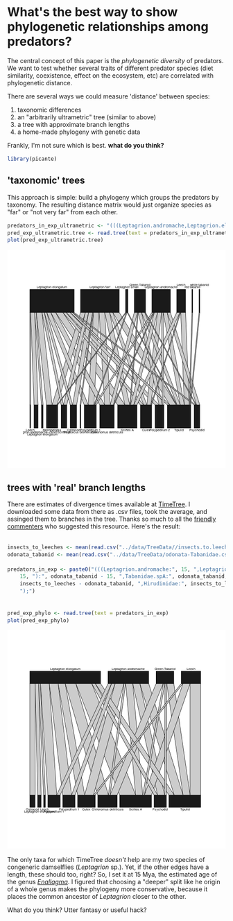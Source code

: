 # What's the best way to show phylogenetic relationships among predators?

The central concept of this paper is the _phylogenetic diversity_ of predators.  We want to test whether several traits of different predator species (diet similarity, coexistence, effect on the ecosystem, etc) are correlated with phylogenetic distance.

There are several ways we could measure 'distance' between species:

1.  taxonomic differences
2.  an "arbitrarily ultrametric" tree (similar to above)
3.  a tree with approximate branch lengths
4.  a home-made phylogeny with genetic data

Frankly, I'm not sure which is best.  **what do you think?**


```r
library(picante)
```

## 'taxonomic' trees

This approach is simple: build a phylogeny which groups the predators by taxonomy.  The resulting distance matrix would just organize species as "far" or "not very far" from each other.


```r
predators_in_exp_ultrametric <- "(((Leptagrion.andromache,Leptagrion.elongatum),Tabanidae.spA),Hirudinidae);"
pred_exp_ultrametric.tree <- read.tree(text = predators_in_exp_ultrametric)
plot(pred_exp_ultrametric.tree)
```

![plot of chunk unnamed-chunk-2](figure/unnamed-chunk-2.png) 


## trees with 'real' branch lengths

There are estimates of divergence times available at [TimeTree](http://www.timetree.org/).  I downloaded some data from there as .csv files, took the average, and assinged them to branches in the tree.  Thanks so much to all the [friendly commenters](https://www.zoology.ubc.ca/~macdonald/curious_interactions/taxonomy-tree/) who suggested this resource.  Here's the result:


```r

insects_to_leeches <- mean(read.csv("../data/TreeData//insects.to.leeches.csv")$Time)
odonata_tabanid <- mean(read.csv("../data/TreeData/odonata-Tabanidae.csv")$Time)

predators_in_exp <- paste0("(((Leptagrion.andromache:", 15, ",Leptagrion.elongatum:", 
    15, "):", odonata_tabanid - 15, ",Tabanidae.spA:", odonata_tabanid, "):", 
    insects_to_leeches - odonata_tabanid, ",Hirudinidae:", insects_to_leeches, 
    ");")


pred_exp_phylo <- read.tree(text = predators_in_exp)
plot(pred_exp_phylo)
```

![plot of chunk unnamed-chunk-3](figure/unnamed-chunk-3.png) 


The only taxa for which TimeTree *doesn't* help are my two species of congeneric damselflies (*Leptagrion* sp.).  Yet, if the other edges have a length, these should too, right?  So, I set it at 15 Mya, the estimated age of the genus [*Enallagma*](http://www.enallagma.com/phylogeny.php).  I figured that choosing a "deeper" split like he origin of a whole genus makes the phylogeny more conservative, because it places the common ancestor of *Leptagrion* closer to the other. 

What do you think?  Utter fantasy or useful hack?
